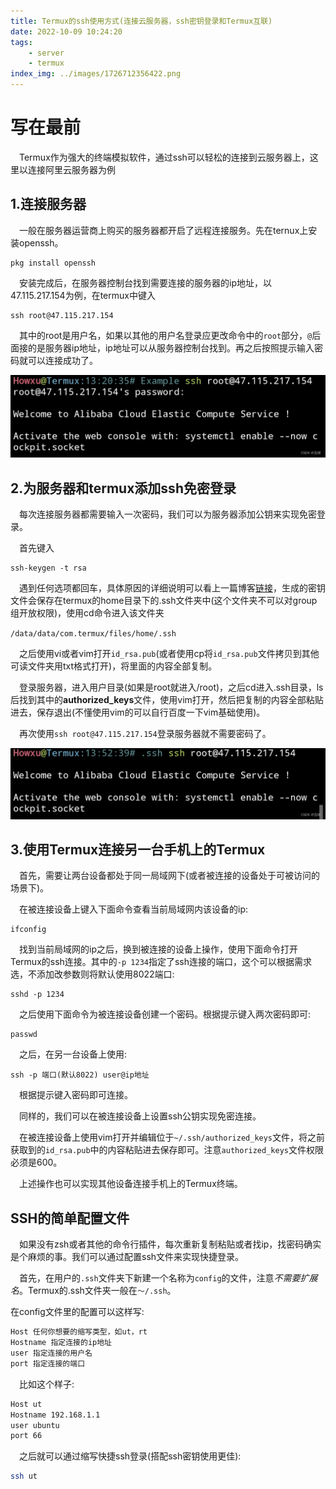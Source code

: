 ```yaml
---
title: Termux的ssh使用方式(连接云服务器，ssh密钥登录和Termux互联)
date: 2022-10-09 10:24:20
tags: 
    - server
    - termux
index_img: ../images/1726712356422.png
---
```


# 写在最前

&emsp;Termux作为强大的终端模拟软件，通过ssh可以轻松的连接到云服务器上，这里以连接阿里云服务器为例

## 1.连接服务器

&emsp;一般在服务器运营商上购买的服务器都开启了远程连接服务。先在ternux上安装openssh。

```shell
pkg install openssh
```

&emsp;安装完成后，在服务器控制台找到需要连接的服务器的ip地址，以47.115.217.154为例，在termux中键入

```shell
ssh root@47.115.217.154
```

&emsp;其中的root是用户名，如果以其他的用户名登录应更改命令中的`root`部分，`@`后面接的是服务器ip地址，ip地址可以从服务器控制台找到。再之后按照提示输入密码就可以连接成功了。

![](../images/1726712356388.png)
## 2.为服务器和termux添加ssh免密登录

&emsp;每次连接服务器都需要输入一次密码，我们可以为服务器添加公钥来实现免密登录。

&emsp;首先键入

```shell
ssh-keygen -t rsa
```

&emsp;遇到任何选项都回车，具体原因的详细说明可以看上一篇博客[链接](http://t.csdn.cn/wEctz)，生成的密钥文件会保存在termux的home目录下的.ssh文件夹中(这个文件夹不可以对group组开放权限)，使用cd命令进入该文件夹

`/data/data/com.termux/files/home/.ssh`

&emsp;之后使用vi或者vim打开`id_rsa.pub`(或者使用cp将`id_rsa.pub`文件拷贝到其他可读文件夹用txt格式打开)，将里面的内容全部复制。

&emsp;登录服务器，进入用户目录(如果是root就进入/root)，之后cd进入.ssh目录，ls后找到其中的**authorized_keys**文件，使用vim打开，然后把复制的内容全部粘贴进去，保存退出(不懂使用vim的可以自行百度一下vim基础使用)。

&emsp;再次使用`ssh root@47.115.217.154`登录服务器就不需要密码了。

![](../images/1726712356422.png)

## 3.使用Termux连接另一台手机上的Termux

&emsp;首先，需要让两台设备都处于同一局域网下(或者被连接的设备处于可被访问的场景下)。

&emsp;在被连接设备上键入下面命令查看当前局域网内该设备的ip:

```shell
ifconfig
```

&emsp;找到当前局域网的ip之后，换到被连接的设备上操作，使用下面命令打开Termux的ssh连接。其中的`-p 1234`指定了ssh连接的端口，这个可以根据需求选，不添加改参数则将默认使用8022端口:

```shell
sshd -p 1234
```

&emsp;之后使用下面命令为被连接设备创建一个密码。根据提示键入两次密码即可:

```shell
passwd
```

&emsp;之后，在另一台设备上使用:

```shell
ssh -p 端口(默认8022) user@ip地址
```

&emsp;根据提示键入密码即可连接。

&emsp;同样的，我们可以在被连接设备上设置ssh公钥实现免密连接。

&emsp;在被连接设备上使用vim打开并编辑位于`~/.ssh/authorized_keys`文件，将之前获取到的`id_rsa.pub`中的内容粘贴进去保存即可。注意`authorized_keys`文件权限必须是600。

&emsp;上述操作也可以实现其他设备连接手机上的Termux终端。

## SSH的简单配置文件
&emsp;如果没有zsh或者其他的命令行插件，每次重新复制粘贴或者找ip，找密码确实是个麻烦的事。我们可以通过配置ssh文件来实现快捷登录。

&emsp;首先，在用户的`.ssh`文件夹下新建一个名称为`config`的文件，注意*不需要扩展名*。Termux的.ssh文件夹一般在`～/.ssh`。

在config文件里的配置可以这样写:

```bash
Host 任何你想要的缩写类型，如ut，rt
Hostname 指定连接的ip地址
user 指定连接的用户名
port 指定连接的端口
```

&emsp;比如这个样子:

```bash
Host ut
Hostname 192.168.1.1
user ubuntu
port 66
```

&emsp;之后就可以通过缩写快捷ssh登录(搭配ssh密钥使用更佳):

```bash
ssh ut
```






